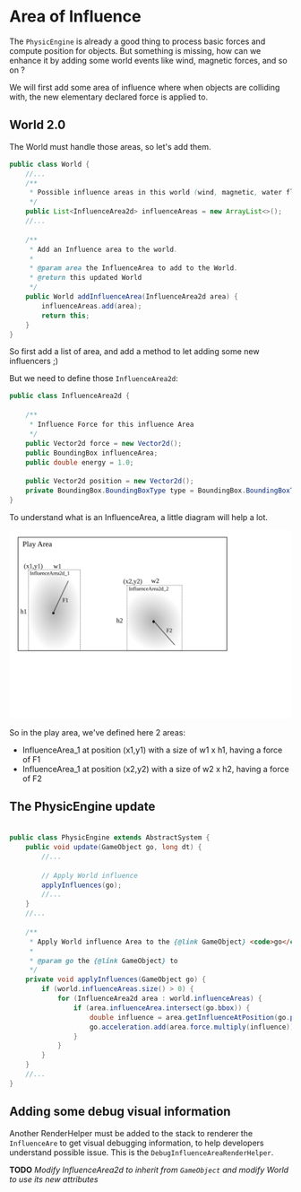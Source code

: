 # Area of Influence

The `PhysicEngine` is already a good thing to process basic forces and compute position for objects. But something is
missing, how can we enhance it by adding some world events like wind, magnetic forces, and so on ?

We will first add some area of influence where when objects are colliding with, the new elementary declared force is
applied to.

## World 2.0

The World must handle those areas, so let's add them.

```java
public class World {
    //...
    /**
     * Possible influence areas in this world (wind, magnetic, water flow, other ?)
     */
    public List<InfluenceArea2d> influenceAreas = new ArrayList<>();
    //...

    /**
     * Add an Influence area to the world.
     *
     * @param area the InfluenceArea to add to the World.
     * @return this updated World
     */
    public World addInfluenceArea(InfluenceArea2d area) {
        influenceAreas.add(area);
        return this;
    }
}
```

So first add a list of area, and add a method to let adding some new influencers ;)

But we need to define those `InfluenceArea2d`:

```java
public class InfluenceArea2d {

    /**
     * Influence Force for this influence Area
     */
    public Vector2d force = new Vector2d();
    public BoundingBox influenceArea;
    public double energy = 1.0;

    public Vector2d position = new Vector2d();
    private BoundingBox.BoundingBoxType type = BoundingBox.BoundingBoxType.RECTANGLE;
}
```

To understand what is an InfluenceArea, a little diagram will help a lot.

![Diagram about Influence Area](../images/illustrations/diagram-20-1-influence_area.svg/)

So in the play area, we've defined here 2 areas:

- InfluenceArea_1 at position (x1,y1) with a size of w1 x h1, having a force of F1
- InfluenceArea_1 at position (x2,y2) with a size of w2 x h2, having a force of F2

## The PhysicEngine update

```java

public class PhysicEngine extends AbstractSystem {
    public void update(GameObject go, long dt) {
        //...

        // Apply World influence
        applyInfluences(go);
        //...
    }
    //...

    /**
     * Apply World influence Area to the {@link GameObject} <code>go</code>.
     *
     * @param go the {@link GameObject} to
     */
    private void applyInfluences(GameObject go) {
        if (world.influenceAreas.size() > 0) {
            for (InfluenceArea2d area : world.influenceAreas) {
                if (area.influenceArea.intersect(go.bbox)) {
                    double influence = area.getInfluenceAtPosition(go.position);
                    go.acceleration.add(area.force.multiply(influence));
                }
            }
        }
    }
    //...
}

```

## Adding some debug visual information

Another RenderHelper must be added to the stack to renderer the `InfluenceAre` to get visual debugging information, to help developers understand possible issue. This is the `DebugInfluenceAreaRenderHelper`.

**TODO** _Modify InfluenceArea2d to inherit from `GameObject` and modify World to use its new attributes_
